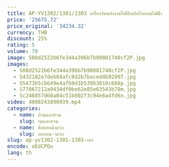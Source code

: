 ```yaml
---
title: AP-YV1302/1301/1303 เครื่องวัดพลังงานไฟฟ้าสถิตไอออนไฟฟ้า
price: '25675.72'
price_original: '34234.32'
currency: THB
discount: 25%
rating: 5
volume: 79
image: S08d2522b6fe344a396b7b90081740cf2P.jpg
images:
  - S08d2522b6fe344a396b7b90081740cf2P.jpg
  - S432182e7deb84afc8d2b7baced4b92997.jpg
  - S5473b5cb649e4afb9d1b539b3010c668p.jpg
  - S77867212a9434df0be62e85e63543b78m.jpg
  - Sc246857d68a04c51b002f3c94e6a4fd6n.jpg
video: 4000243890939.mp4
categories:
  - name: บ้านและสวน
    slug: านและสวน
  - name: สิ่งทอหน้าแรก
    slug: งทอหน-าแรก
slug: ap-yv1302-1301-1303-เคร
encode: oEdCPQu
lang: th
---
```

  